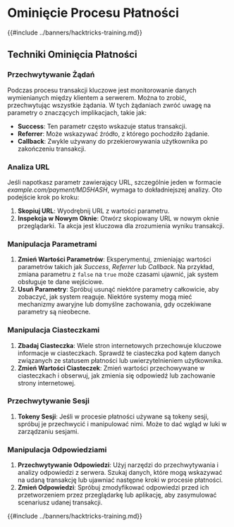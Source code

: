 # Ominięcie Procesu Płatności

{{#include ../banners/hacktricks-training.md}}

## Techniki Ominięcia Płatności

### Przechwytywanie Żądań

Podczas procesu transakcji kluczowe jest monitorowanie danych wymienianych między klientem a serwerem. Można to zrobić, przechwytując wszystkie żądania. W tych żądaniach zwróć uwagę na parametry o znaczących implikacjach, takie jak:

- **Success**: Ten parametr często wskazuje status transakcji.
- **Referrer**: Może wskazywać źródło, z którego pochodziło żądanie.
- **Callback**: Zwykle używany do przekierowywania użytkownika po zakończeniu transakcji.

### Analiza URL

Jeśli napotkasz parametr zawierający URL, szczególnie jeden w formacie _example.com/payment/MD5HASH_, wymaga to dokładniejszej analizy. Oto podejście krok po kroku:

1. **Skopiuj URL**: Wyodrębnij URL z wartości parametru.
2. **Inspekcja w Nowym Oknie**: Otwórz skopiowany URL w nowym oknie przeglądarki. Ta akcja jest kluczowa dla zrozumienia wyniku transakcji.

### Manipulacja Parametrami

1. **Zmień Wartości Parametrów**: Eksperymentuj, zmieniając wartości parametrów takich jak _Success_, _Referrer_ lub _Callback_. Na przykład, zmiana parametru z `false` na `true` może czasami ujawnić, jak system obsługuje te dane wejściowe.
2. **Usuń Parametry**: Spróbuj usunąć niektóre parametry całkowicie, aby zobaczyć, jak system reaguje. Niektóre systemy mogą mieć mechanizmy awaryjne lub domyślne zachowania, gdy oczekiwane parametry są nieobecne.

### Manipulacja Ciasteczkami

1. **Zbadaj Ciasteczka**: Wiele stron internetowych przechowuje kluczowe informacje w ciasteczkach. Sprawdź te ciasteczka pod kątem danych związanych ze statusem płatności lub uwierzytelnieniem użytkownika.
2. **Zmień Wartości Ciasteczek**: Zmień wartości przechowywane w ciasteczkach i obserwuj, jak zmienia się odpowiedź lub zachowanie strony internetowej.

### Przechwytywanie Sesji

1. **Tokeny Sesji**: Jeśli w procesie płatności używane są tokeny sesji, spróbuj je przechwycić i manipulować nimi. Może to dać wgląd w luki w zarządzaniu sesjami.

### Manipulacja Odpowiedziami

1. **Przechwytywanie Odpowiedzi**: Użyj narzędzi do przechwytywania i analizy odpowiedzi z serwera. Szukaj danych, które mogą wskazywać na udaną transakcję lub ujawniać następne kroki w procesie płatności.
2. **Zmień Odpowiedzi**: Spróbuj zmodyfikować odpowiedzi przed ich przetworzeniem przez przeglądarkę lub aplikację, aby zasymulować scenariusz udanej transakcji.

{{#include ../banners/hacktricks-training.md}}
